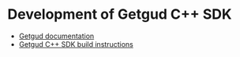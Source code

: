 # Development of Getgud C++ SDK

- [Getgud documentation](https://github.com/getgud-io/getgud-docs/tree/main)
- [Getgud C++ SDK build instructions](https://github.com/getgud-io/getgud-docs/blob/main/Integrations/cpp-build-instructions.md)
